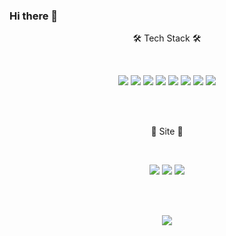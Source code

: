### Hi there 👋


<p align="center">
🛠 Tech Stack 🛠
</p>
<br/>
 
<p align="center">
<img src="https://img.shields.io/badge/Java-inactive?style=flat-square&logo=Java&logoColor=white"/>
<img src="https://img.shields.io/badge/JavaScript-yellow?style=flat-square&logo=JavaScript&logoColor=white"/>
<img src="https://img.shields.io/badge/CSS-blue?style=flat-square&logo=CSS3&logoColor=white"/>
<img src="https://img.shields.io/badge/spring-success?style=flat-square&logo=Spring&logoColor=white"/>
<img src="https://img.shields.io/badge/MySQL-9cf?style=flat-square&logo=MySQL&logoColor=white"/>
<img src="https://img.shields.io/badge/Oracle-red?style=flat-square&logo=Oracle&logoColor=white"/>
<img src="https://img.shields.io/badge/Hibernate-blueviolet?style=flat-square&logo=Hibernate&logoColor=white"/>
<img src="https://img.shields.io/badge/TypeScript-important?style=flat-square&logo=TypeScript&logoColor=white"/>
</p>

<br/><br/>

<p align="center">
🤔 Site 🤔
</p>
<br/>
<p align="center">
 <a href="https://github.com/cham0919"><img src="https://img.shields.io/badge/Git-black?style=flat-square&logo=Git&logoColor=white&link=https://github.com/cham0919"/></a>
 <a href="https://velog.io/@cham"><img src="https://img.shields.io/badge/Blog-brightgreen?style=flat-square&logo=Bloglovin&logoColor=white&link=https://velog.io/@cham"/></a>
 <a href="ckadl0118@gmail.com"><img src="https://img.shields.io/badge/Gmail-d14836?style=flat-square&logo=Gmail&logoColor=white&link=ckadl0118@gmail.com"/></a> 
</p>

<br/><br/>

<p align="center">
<img src="https://github-readme-stats.vercel.app/api?username=cham0919&theme=tokyonight"/>
</p>
<!--
**cham0919/cham0919** is a ✨ _special_ ✨ repository because its `README.md` (this file) appears on your GitHub profile.

Here are some ideas to get you started:

- 🔭 I’m currently working on ...
- 🌱 I’m currently learning ...
- 👯 I’m looking to collaborate on ...
- 🤔 I’m looking for help with ...
- 💬 Ask me about ...
- 📫 How to reach me: ...
- 😄 Pronouns: ...
- ⚡ Fun fact: ...
-->
